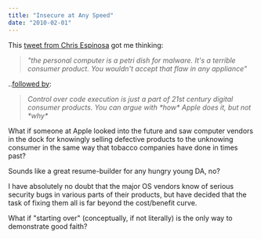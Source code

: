 ```yaml
---
title: "Insecure at Any Speed"
date: "2010-02-01"
---
```


This [tweet from Chris Espinosa](http://twitter.com/cdespinosa/status/8445248002) got me thinking:

> _"the personal computer is a petri dish for malware. It's a terrible consumer product. You wouldn't accept that flaw in any appliance"_

..[followed by](http://twitter.com/cdespinosa/status/8445284679):

> _Control over code execution is just a part of 21st century digital consumer products. You can argue with \*how\* Apple does it, but not \*why\*_

What if someone at Apple looked into the future and saw computer vendors in the dock for knowingly selling defective products to the unknowing consumer in the same way that tobacco companies have done in times past?

Sounds like a great resume-builder for any hungry young DA, no?

I have absolutely no doubt that the major OS vendors know of serious security bugs in various parts of their products, but have decided that the task of fixing them all is far beyond the cost/benefit curve.

What if "starting over" (conceptually, if not literally) is the only way to demonstrate good faith?
